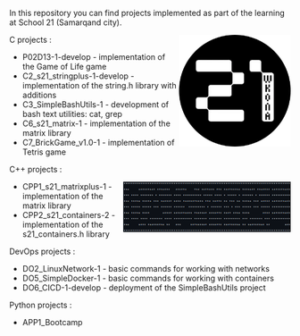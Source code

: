 In this repository you can find projects implemented as part of the learning at School 21 (Samarqand city). 

<img align="right" width="200" height="200" src="s21_logo.png"> 


C projects :
- P02D13-1-develop - implementation of the Game of Life game
- C2_s21_stringplus-1-develop - implementation of the string.h library with additions
- C3_SimpleBashUtils-1 - development of bash text utilities: cat, grep
- C6_s21_matrix-1 - implementation of the matrix library
- C7_BrickGame_v1.0-1 - implementation of Tetris game

C++ projects :

<img align="right" width="300" height="90" src="nickname.png"> 

- CPP1_s21_matrixplus-1 - implementation of the matrix library
- CPP2_s21_containers-2 - implementation of the s21_containers.h library

DevOps projects :
- DO2_LinuxNetwork-1 - basic commands for working with networks
- DO5_SimpleDocker-1 - basic commands for working with containers
- DO6_CICD-1-develop - deployment of the SimpleBashUtils project

Python projects :
- APP1_Bootcamp
